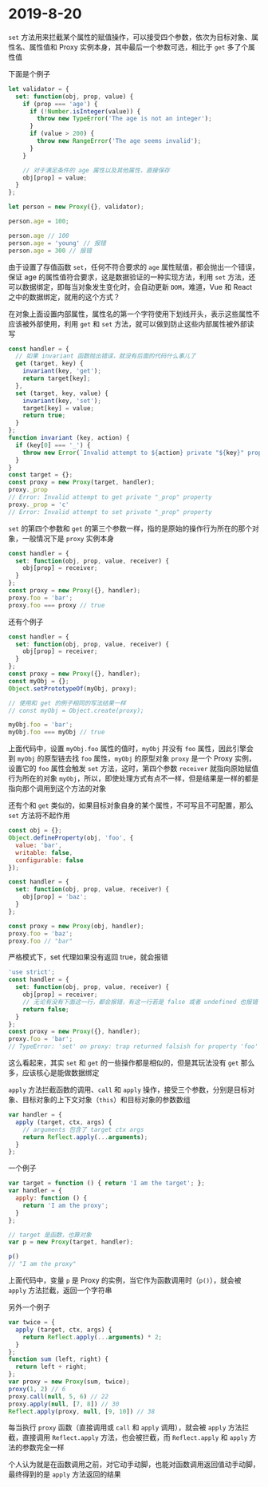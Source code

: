 # 2019-8-20

`set` 方法用来拦截某个属性的赋值操作，可以接受四个参数，依次为目标对象、属性名、属性值和 Proxy 实例本身，其中最后一个参数可选，相比于 `get` 多了个属性值

下面是个例子

```JavaScript
let validator = {
  set: function(obj, prop, value) {
    if (prop === 'age') {
      if (!Number.isInteger(value)) {
        throw new TypeError('The age is not an integer');
      }
      if (value > 200) {
        throw new RangeError('The age seems invalid');
      }
    }

    // 对于满足条件的 age 属性以及其他属性，直接保存
    obj[prop] = value;
  }
};

let person = new Proxy({}, validator);

person.age = 100;

person.age // 100
person.age = 'young' // 报错
person.age = 300 // 报错
```

由于设置了存值函数 `set`，任何不符合要求的 `age` 属性赋值，都会抛出一个错误，保证 age 的属性值符合要求，这是数据验证的一种实现方法，利用 `set` 方法，还可以数据绑定，即每当对象发生变化时，会自动更新 `DOM`，难道，Vue 和 React 之中的数据绑定，就用的这个方式？

在对象上面设置内部属性，属性名的第一个字符使用下划线开头，表示这些属性不应该被外部使用，利用 `get` 和 `set` 方法，就可以做到防止这些内部属性被外部读写

```JavaScript
const handler = {
  // 如果 invariant 函数抛出错误，就没有后面的代码什么事儿了
  get (target, key) {
    invariant(key, 'get');
    return target[key];
  },
  set (target, key, value) {
    invariant(key, 'set');
    target[key] = value;
    return true;
  }
};
function invariant (key, action) {
  if (key[0] === '_') {
    throw new Error(`Invalid attempt to ${action} private "${key}" property`);
  }
}
const target = {};
const proxy = new Proxy(target, handler);
proxy._prop
// Error: Invalid attempt to get private "_prop" property
proxy._prop = 'c'
// Error: Invalid attempt to set private "_prop" property
```

`set` 的第四个参数和 `get` 的第三个参数一样，指的是原始的操作行为所在的那个对象，一般情况下是 `proxy` 实例本身

```JavaScript
const handler = {
  set: function(obj, prop, value, receiver) {
    obj[prop] = receiver;
  }
};
const proxy = new Proxy({}, handler);
proxy.foo = 'bar';
proxy.foo === proxy // true
```

还有个例子

```JavaScript
const handler = {
  set: function(obj, prop, value, receiver) {
    obj[prop] = receiver;
  }
};
const proxy = new Proxy({}, handler);
const myObj = {};
Object.setPrototypeOf(myObj, proxy);

// 使用和 get 的例子相同的写法结果一样
// const myObj = Object.create(proxy);

myObj.foo = 'bar';
myObj.foo === myObj // true
```

上面代码中，设置 `myObj.foo` 属性的值时，`myObj` 并没有 `foo` 属性，因此引擎会到 `myObj` 的原型链去找 `foo` 属性，`myObj` 的原型对象 `proxy` 是一个 Proxy 实例，设置它的 `foo` 属性会触发 `set` 方法，这时，第四个参数 `receiver` 就指向原始赋值行为所在的对象 `myObj`，所以，即使处理方式有点不一样，但是结果是一样的都是指向那个调用到这个方法的对象

还有个和 `get` 类似的，如果目标对象自身的某个属性，不可写且不可配置，那么 `set` 方法将不起作用

```JavaScript
const obj = {};
Object.defineProperty(obj, 'foo', {
  value: 'bar',
  writable: false,
  configurable: false
});

const handler = {
  set: function(obj, prop, value, receiver) {
    obj[prop] = 'baz';
  }
};

const proxy = new Proxy(obj, handler);
proxy.foo = 'baz';
proxy.foo // "bar"
```

严格模式下，set 代理如果没有返回 true，就会报错

```JavaScript
'use strict';
const handler = {
  set: function(obj, prop, value, receiver) {
    obj[prop] = receiver;
    // 无论有没有下面这一行，都会报错，有这一行若是 false 或者 undefined 也报错
    return false;
  }
};
const proxy = new Proxy({}, handler);
proxy.foo = 'bar';
// TypeError: 'set' on proxy: trap returned falsish for property 'foo'
```

这么看起来，其实 `set` 和 `get` 的一些操作都是相似的，但是其玩法没有 `get` 那么多，应该核心是能做数据绑定

`apply` 方法拦截函数的调用、`call` 和 `apply` 操作，接受三个参数，分别是目标对象、目标对象的上下文对象（`this`）和目标对象的参数数组

```JavaScript
var handler = {
  apply (target, ctx, args) {
    // arguments 包含了 target ctx args
    return Reflect.apply(...arguments);
  }
};
```

一个例子

```JavaScript
var target = function () { return 'I am the target'; };
var handler = {
  apply: function () {
    return 'I am the proxy';
  }
};

// target 是函数，也算对象
var p = new Proxy(target, handler);

p()
// "I am the proxy"
```

上面代码中，变量 `p` 是 Proxy 的实例，当它作为函数调用时（`p()`），就会被 `apply` 方法拦截，返回一个字符串

另外一个例子

```JavaScript
var twice = {
  apply (target, ctx, args) {
    return Reflect.apply(...arguments) * 2;
  }
};
function sum (left, right) {
  return left + right;
};
var proxy = new Proxy(sum, twice);
proxy(1, 2) // 6
proxy.call(null, 5, 6) // 22
proxy.apply(null, [7, 8]) // 30
Reflect.apply(proxy, null, [9, 10]) // 38
```

每当执行 `proxy` 函数（直接调用或 `call` 和 `apply` 调用），就会被 `apply` 方法拦截，直接调用 `Reflect.apply` 方法，也会被拦截，而 `Reflect.apply` 和 `apply` 方法的参数完全一样

个人认为就是在函数调用之前，对它动手动脚，也能对函数调用返回值动手动脚，最终得到的是 `apply` 方法返回的结果
